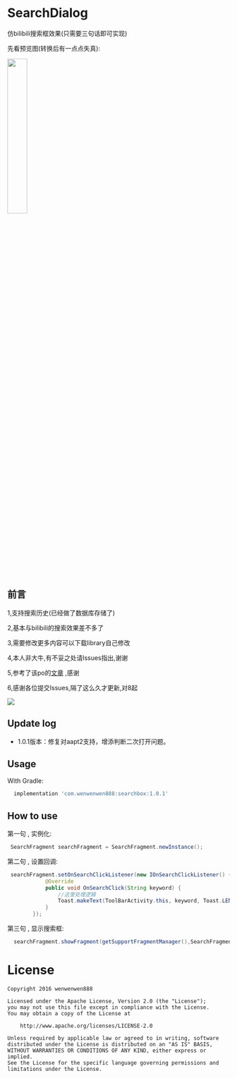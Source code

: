 # SearchDialog
仿bilibili搜索框效果(只需要三句话即可实现)

先看预览图(转换后有一点点失真):

<img src="https://github.com/wenwenwen888/SearchDialog/blob/master/preview/1.gif" width="30%" height="30%">

前言
-------
1,支持搜索历史(已经做了数据库存储了)

2,基本与bilibili的搜索效果差不多了

3,需要修改更多内容可以下载library自己修改

4,本人非大牛,有不妥之处请Issues指出,谢谢

5,参考了该po的[文章](http://lhunter.org/2016/08/06/%E4%BB%BF%20Bilibili%20%E6%90%9C%E7%B4%A2%E6%95%88%E6%9E%9C/) ,感谢

6,感谢各位提交Issues,隔了这么久才更新,对8起

<img src="https://wx3.sinaimg.cn/mw690/7347c889ly1fyay81hj81g202x02y3yf.gif">

Update log
-----------
+ 1.0.1版本：修复对aapt2支持，增添判断二次打开问题。

Usage
--------

With Gradle:
```groovy
  implementation 'com.wenwenwen888:searchbox:1.0.1'
```


How to use
--------
第一句 , 实例化:
```java
 SearchFragment searchFragment = SearchFragment.newInstance();
```
第二句 , 设置回调:
```java
 searchFragment.setOnSearchClickListener(new IOnSearchClickListener() {
            @Override
            public void OnSearchClick(String keyword) {
                //这里处理逻辑
                Toast.makeText(ToolBarActivity.this, keyword, Toast.LENGTH_SHORT).show();
            }
        });
```
第三句 , 显示搜索框:
```java
  searchFragment.showFragment(getSupportFragmentManager(),SearchFragment.TAG);
```
 
# License

    Copyright 2016 wenwenwen888

    Licensed under the Apache License, Version 2.0 (the "License");
    you may not use this file except in compliance with the License.
    You may obtain a copy of the License at
    
        http://www.apache.org/licenses/LICENSE-2.0
    
    Unless required by applicable law or agreed to in writing, software
    distributed under the License is distributed on an "AS IS" BASIS,
    WITHOUT WARRANTIES OR CONDITIONS OF ANY KIND, either express or implied.
    See the License for the specific language governing permissions and
    limitations under the License.
